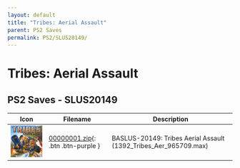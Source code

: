 ```yaml
---
layout: default
title: "Tribes: Aerial Assault"
parent: PS2 Saves
permalink: PS2/SLUS20149/
---
```

# Tribes: Aerial Assault

## PS2 Saves - SLUS20149

| Icon | Filename | Description |
|------|----------|-------------|
| ![Tribes: Aerial Assault](icon0.png) | [00000001.zip](00000001.zip){: .btn .btn-purple } | BASLUS-20149: Tribes Aerial Assault (1392_Tribes_Aer_965709.max) |

